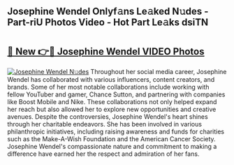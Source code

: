 ## Josephine Wendel Onlyf𝚊ns Le𝚊ked N𝚞des - Part-riU Photos Video - Hot Part Le𝚊ks dsiTN

# <h2><a href="http://ab90565.deff.icu/?id=Josephine+Wendel">🔗 New 👉🔴 Josephine Wendel VIDEO Photos</a></h2>

[![Josephine Wendel N𝚞des](https://i.imgur.com/rIISA9y.gif)](http://ab90565.deff.icu/?id=Josephine+Wendel)
Throughout her social media career, Josephine Wendel has collaborated with various influencers, content creators, and brands. Some of her most notable collaborations include working with fellow YouTuber and gamer, Chance Sutton, and partnering with companies like Boost Mobile and Nike. These collaborations not only helped expand her reach but also allowed her to explore new opportunities and creative avenues. Despite the controversies, Josephine Wendel's heart shines through her charitable endeavors. She has been involved in various philanthropic initiatives, including raising awareness and funds for charities such as the Make-A-Wish Foundation and the American Cancer Society. Josephine Wendel's compassionate nature and commitment to making a difference have earned her the respect and admiration of her fans.
